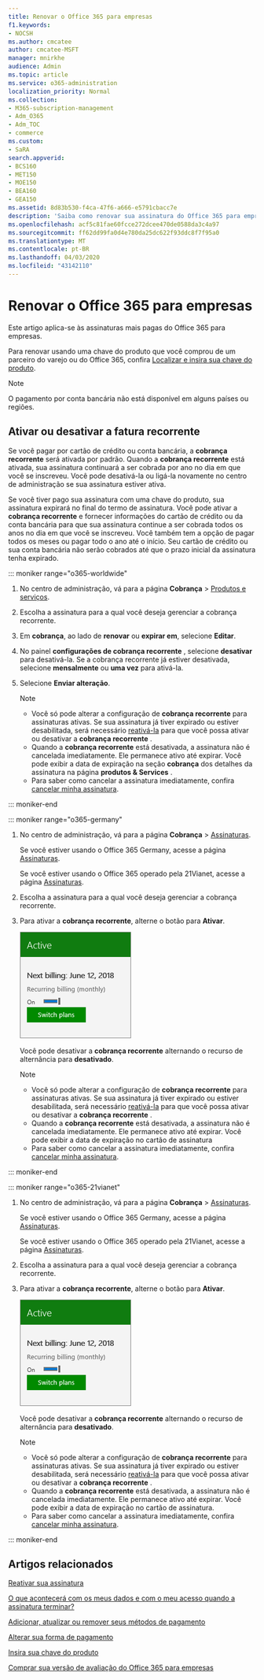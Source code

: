 ```yaml
---
title: Renovar o Office 365 para empresas
f1.keywords:
- NOCSH
ms.author: cmcatee
author: cmcatee-MSFT
manager: mnirkhe
audience: Admin
ms.topic: article
ms.service: o365-administration
localization_priority: Normal
ms.collection:
- M365-subscription-management
- Adm_O365
- Adm_TOC
- commerce
ms.custom:
- SaRA
search.appverid:
- BCS160
- MET150
- MOE150
- BEA160
- GEA150
ms.assetid: 8d83b530-f4ca-47f6-a666-e5791cbacc7e
description: 'Saiba como renovar sua assinatura do Office 365 para empresas usando uma chave de produto e ative ou desative a cobrança recorrente. '
ms.openlocfilehash: acf5c81fae60fcce272dcee470de0588da3c4a97
ms.sourcegitcommit: ff62dd99fa0d4e780da25dc622f93ddc8f7f95a0
ms.translationtype: MT
ms.contentlocale: pt-BR
ms.lasthandoff: 04/03/2020
ms.locfileid: "43142110"
---
```

# <a name="renew-office-365-for-business"></a>Renovar o Office 365 para empresas

Este artigo aplica-se às assinaturas mais pagas do Office 365 para empresas.
  
Para renovar usando uma chave do produto que você comprou de um parceiro do varejo ou do Office 365, confira [Localizar e insira sua chave do produto](../enter-your-product-key.md).

> [!NOTE]
> O pagamento por conta bancária não está disponível em alguns países ou regiões.
  
## <a name="turn-recurring-billing-off-or-on"></a>Ativar ou desativar a fatura recorrente

Se você pagar por cartão de crédito ou conta bancária, a **cobrança recorrente** será ativada por padrão. Quando a **cobrança recorrente** está ativada, sua assinatura continuará a ser cobrada por ano no dia em que você se inscreveu. Você pode desativá-la ou ligá-la novamente no centro de administração se sua assinatura estiver ativa.
  
Se você tiver pago sua assinatura com uma chave do produto, sua assinatura expirará no final do termo de assinatura. Você pode ativar a **cobrança recorrente** e fornecer informações do cartão de crédito ou da conta bancária para que sua assinatura continue a ser cobrada todos os anos no dia em que você se inscreveu. Você também tem a opção de pagar todos os meses ou pagar todo o ano até o início. Seu cartão de crédito ou sua conta bancária não serão cobrados até que o prazo inicial da assinatura tenha expirado.

::: moniker range="o365-worldwide"

1. No centro de administração, vá para a página **Cobrança** \> <a href="https://go.microsoft.com/fwlink/p/?linkid=842054" target="_blank">Produtos e serviços</a>.

2. Escolha a assinatura para a qual você deseja gerenciar a cobrança recorrente.
 
3. Em **cobrança**, ao lado de **renovar** ou **expirar em**, selecione **Editar**.

4. No painel **configurações de cobrança recorrente** , selecione **desativar** para desativá-la. Se a cobrança recorrente já estiver desativada, selecione **mensalmente** ou **uma vez** para ativá-la.

5. Selecione **Enviar alteração**.

    > [!NOTE]
    > - Você só pode alterar a configuração de **cobrança recorrente** para assinaturas ativas. Se sua assinatura já tiver expirado ou estiver desabilitada, será necessário [reativá-la](reactivate-your-subscription.md) para que você possa ativar ou desativar a **cobrança recorrente** .
    > - Quando a **cobrança recorrente** está desativada, a assinatura não é cancelada imediatamente. Ele permanece ativo até expirar. Você pode exibir a data de expiração na seção **cobrança** dos detalhes da assinatura na página **produtos & Services** .
    > - Para saber como cancelar a assinatura imediatamente, confira [cancelar minha assinatura](cancel-your-subscription.md).

::: moniker-end

::: moniker range="o365-germany"
  
1. No centro de administração, vá para a página **Cobrança** \> <a href="https://go.microsoft.com/fwlink/p/?linkid=842054" target="_blank">Assinaturas</a>.

    Se você estiver usando o Office 365 Germany, acesse a página <a href="https://go.microsoft.com/fwlink/p/?linkid=847745" target="_blank">Assinaturas</a>.

    Se você estiver usando o Office 365 operado pela 21Vianet, acesse a página <a href="https://go.microsoft.com/fwlink/p/?linkid=850626" target="_blank">Assinaturas</a>.

2. Escolha a assinatura para a qual você deseja gerenciar a cobrança recorrente.
 
3. Para ativar a **cobrança recorrente**, alterne o botão para **Ativar**.

    ![Close de um cartão de assinatura com cobrança recorrente ativada.](../../media/984464dc-6b63-4b24-84e1-67f6c4b1d48e.png)
  
    Você pode desativar a **cobrança recorrente** alternando o recurso de alternância para **desativado**.

    > [!NOTE]
    > - Você só pode alterar a configuração de **cobrança recorrente** para assinaturas ativas. Se sua assinatura já tiver expirado ou estiver desabilitada, será necessário [reativá-la](reactivate-your-subscription.md) para que você possa ativar ou desativar a **cobrança recorrente** .
    > - Quando a **cobrança recorrente** está desativada, a assinatura não é cancelada imediatamente. Ele permanece ativo até expirar. Você pode exibir a data de expiração no cartão de assinatura
    > - Para saber como cancelar a assinatura imediatamente, confira [cancelar minha assinatura](cancel-your-subscription.md).

::: moniker-end

::: moniker range="o365-21vianet"
  
1. No centro de administração, vá para a página **Cobrança** \> <a href="https://go.microsoft.com/fwlink/p/?linkid=842054" target="_blank">Assinaturas</a>.

    Se você estiver usando o Office 365 Germany, acesse a página <a href="https://go.microsoft.com/fwlink/p/?linkid=847745" target="_blank">Assinaturas</a>.

    Se você estiver usando o Office 365 operado pela 21Vianet, acesse a página <a href="https://go.microsoft.com/fwlink/p/?linkid=850626" target="_blank">Assinaturas</a>.

2. Escolha a assinatura para a qual você deseja gerenciar a cobrança recorrente.
 
3. Para ativar a **cobrança recorrente**, alterne o botão para **Ativar**.

    ![Close de um cartão de assinatura com cobrança recorrente ativada.](../../media/984464dc-6b63-4b24-84e1-67f6c4b1d48e.png)
  
    Você pode desativar a **cobrança recorrente** alternando o recurso de alternância para **desativado**.

    > [!NOTE]
    > - Você só pode alterar a configuração de **cobrança recorrente** para assinaturas ativas. Se sua assinatura já tiver expirado ou estiver desabilitada, será necessário [reativá-la](reactivate-your-subscription.md) para que você possa ativar ou desativar a **cobrança recorrente** .
    > - Quando a **cobrança recorrente** está desativada, a assinatura não é cancelada imediatamente. Ele permanece ativo até expirar. Você pode exibir a data de expiração no cartão de assinatura.
    > - Para saber como cancelar a assinatura imediatamente, confira [cancelar minha assinatura](cancel-your-subscription.md).

::: moniker-end

## <a name="related-articles"></a>Artigos relacionados

[Reativar sua assinatura](reactivate-your-subscription.md)

[O que acontecerá com os meus dados e com o meu acesso quando a assinatura terminar?](what-if-my-subscription-expires.md)

[Adicionar, atualizar ou remover seus métodos de pagamento](../billing-and-payments/add-update-or-remove-credit-card-or-bank-account.md)

[Alterar sua forma de pagamento](../billing-and-payments/change-payment-method.md)
  
[Insira sua chave do produto](../enter-your-product-key.md)
  
[Comprar sua versão de avaliação do Office 365 para empresas](../buy-a-subscription-from-your-free-trial.md)